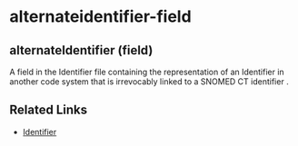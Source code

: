 # alternateidentifier-field

## alternateIdentifier (field)

A field in the Identifier file containing the representation of an Identifier in another code system that is irrevocably linked to a SNOMED CT identifier .

## Related Links

* [Identifier](../i/identifier-file.md)
